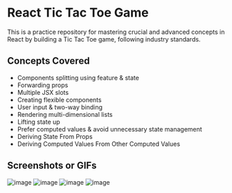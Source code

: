 # React Tic Tac Toe Game

This is a practice repository for mastering crucial and advanced concepts in React by building a Tic Tac Toe game, following industry standards.

## Concepts Covered
- Components splitting using feature & state
- Forwarding props
- Multiple JSX slots
- Creating flexible components
- User input & two-way binding
- Rendering multi-dimensional lists
- Lifting state up
- Prefer computed values & avoid unnecessary state management
- Deriving State From Props
- Deriving Computed Values From Other Computed Values

## Screenshots or GIFs

![image](https://github.com/sidrakhandev/tic-tac-toe-deep-dive/assets/53394560/1eb1ec65-fa01-4fc5-b25c-74f203cee2bf)
![image](https://github.com/sidrakhandev/tic-tac-toe-deep-dive/assets/53394560/f0383d8a-0a63-4071-8afd-124c3e60d36e)
![image](https://github.com/sidrakhandev/tic-tac-toe-deep-dive/assets/53394560/357be9bb-90ce-40e0-89f9-da2ef4584f1a)
![image](https://github.com/sidrakhandev/tic-tac-toe-deep-dive/assets/53394560/e9b805d8-4c6a-4ead-94b8-a215c565965b)


